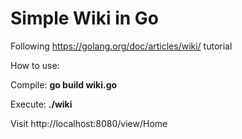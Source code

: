 # Simple Wiki in Go
Following https://golang.org/doc/articles/wiki/ tutorial

How to use:

Compile: **go build wiki.go**

Execute: **./wiki**

Visit http://localhost:8080/view/Home
